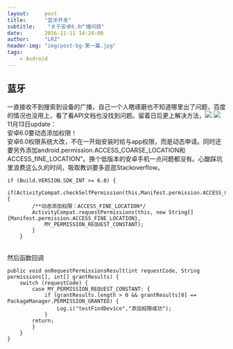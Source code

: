 ```yaml
---
layout:     post
title:      "蓝牙开发"
subtitle:    "关于安卓6.0广播问题"
date:       2016-11-11 14:24:00
author:     "LRZ"
header-img: "img/post-bg-第一篇.jpg"
tags:
    - Android
---
```

## 蓝牙
一直接收不到搜索到设备的广播，自己一个人瞎琢磨也不知道哪里出了问题，百度的情况也没用上，看了看API文档也没找到问题。留着日后更上解决方法，![](http://i.imgur.com/CMeC8IC.png)
![](http://i.imgur.com/1px7v4v.png)<br>
11月13日update：<br>
安卓6.0要动态添加权限！<br>
安卓6.0权限系统大改，不在一开始安装时给与app权限，而是动态申请。同时还要另外添加android.permission.ACCESS_COARSE_LOCATION和ACCESS_fINE_LOCATION"。换个低版本的安卓手机一点问题都没有。心酸踩坑里浪费这么久的时间，吸取教训要多逛逛Stackoverflow。<br>
```
if (Build.VERSION.SDK_INT >= 6.0) {
    if(ActivityCompat.checkSelfPermission(this,Manifest.permission.ACCESS_COARSE_LOCATION)!=PackageManager.PERMISSION_GRANTED){
        /**动态添加权限：ACCESS_FINE_LOCATION*/
        ActivityCompat.requestPermissions(this, new String[]{Manifest.permission.ACCESS_FINE_LOCATION},
            MY_PERMISSION_REQUEST_CONSTANT);
        }
    }
```
<br>然后函数回调
```
public void onRequestPermissionsResult(int requestCode, String permissions[], int[] grantResults) {
    switch (requestCode) {
        case MY_PERMISSION_REQUEST_CONSTANT: {
            if (grantResults.length > 0 && grantResults[0] == PackageManager.PERMISSION_GRANTED) {
                Log.i("testFindDevice","添加权限成功");
            }
        return;
        }
    }
}  
```